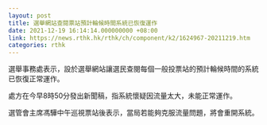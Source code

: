 ```yaml
---
layout: post
title: 選舉網站查閱票站預計輪候時間系統已恢復運作
date: 2021-12-19 16:14:14.000000000 +08:00
link: https://news.rthk.hk/rthk/ch/component/k2/1624967-20211219.htm
categories: rthk
---
```


選舉事務處表示，設於選舉網站讓選民查閱每個一般投票站的預計輪候時間的系統已恢復正常運作。

處方在今早8時50分發出新聞稿，指系統懷疑因流量太大，未能正常運作。

選管會主席馮驊中午巡視票站後表示，當局若能夠克服流量問題，將會重開系統。
